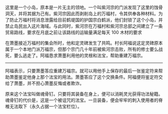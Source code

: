 这里是一个小岛，原本是一片无主的领地。一个叫紫河宗的门派发现了这里的蚀骨洞天，并将其据为己有。紫河宗因此而剥削岛上的万福村，令其供奉各种材料。为了防止万福村将消息泄露给目前鹤堤国的护国宗白鹤派，他们封锁了这个小岛，并禁止岛民出入这片海域。与此同时，紫河宗在万福村和紫河宗总部之间建立了一条贸易路线，要求在月底之前让该路线的运输量满足每天 100 木材的要求

在萧墨接近万福村的集会所时，他和定灵碑发生了共鸣。村长阿福说这定灵碑原本属于一个本地门派万福宗，但那个宗门几十年前被紫河宗击败，所有的修士要么战死，要么逃走了。阿福恳求萧墨利用他的灵根和法宝，帮助重建万福宗。

---

阿福表示，只要萧墨答应重建万福宗。就可以用他手上保存的最后一张鉴定符来帮助萧墨鉴定他身上那个法宝的用法。萧墨答应了这个交换条件。阿福便将鉴定符交给了萧墨，并不担心萧墨反悔或者欺诈。

原来这个法宝叫做魂骨钉。只要将其装备在身上，便可以消耗灵光获得功法秘籍。魂骨钉的代价是，这是一个被诅咒的法宝。一旦装备，便会牢牢的刺入使用者的脊椎无法取下（永久占据一个法宝栏位）。
